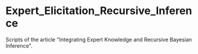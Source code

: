 # Expert_Elicitation_Recursive_Inference
Scripts of the article "Integrating Expert Knowledge and Recursive Bayesian Inference".
